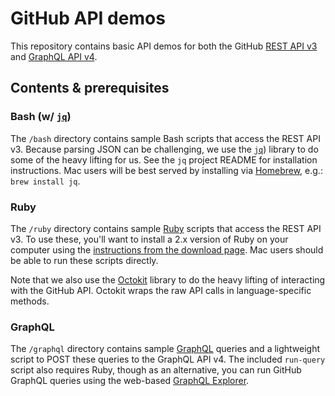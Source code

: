 # GitHub API demos

This repository contains basic API demos for both the GitHub [REST API v3](https://developer.github.com/v3/) and [GraphQL API v4](https://developer.github.com/v4/).

## Contents & prerequisites

### Bash (w/ [`jq`](https://github.com/stedolan/jq))

The `/bash` directory contains sample Bash scripts that access the REST API v3. Because parsing JSON can be challenging, we use the [`jq`](https://github.com/stedolan/jq)) library to do some of the heavy lifting for us. See the `jq` project README for installation instructions. Mac users will be best served by installing via [Homebrew](https://brew.sh/), e.g.: `brew install jq`.

### Ruby

The `/ruby` directory contains sample [Ruby](https://www.ruby-lang.org/en/) scripts that access the REST API v3. To use these, you'll want to install a 2.x version of Ruby on your computer using the [instructions from the download page](https://www.ruby-lang.org/en/downloads/). Mac users should be able to run these scripts directly.

Note that we also use the [Octokit](http://octokit.github.io) library to do the heavy lifting of interacting with the GitHub API. Octokit wraps the raw API calls in language-specific methods.

### GraphQL

The `/graphql` directory contains sample [GraphQL](http://graphql.org) queries and a lightweight script to POST these queries to the GraphQL API v4. The included `run-query` script also requires Ruby, though as an alternative, you can run GitHub GraphQL queries using the web-based [GraphQL Explorer](https://developer.github.com/v4/explorer/).
